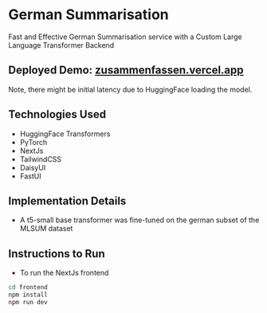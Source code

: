 # German Summarisation

Fast and Effective German Summarisation service with a Custom Large Language Transformer Backend

## Deployed Demo: [zusammenfassen.vercel.app](https://zusammenfassen.vercel.app/)
Note, there might be initial latency due to HuggingFace loading the model.

## Technologies Used
- HuggingFace Transformers
- PyTorch
- NextJs
- TailwindCSS
- DaisyUI
- FastUI

## Implementation Details

- A t5-small base transformer was fine-tuned on the german subset of the MLSUM dataset


## Instructions to Run 
- To run the NextJs frontend
```bash
cd frontend
npm install
npm run dev
```
